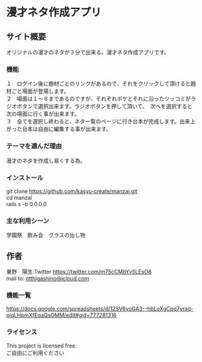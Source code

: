 # 漫才ネタ作成アプリ

## サイト概要
オリジナルの漫才のネタが３分で出来る。漫才ネタ作成アプリです。

### 機能
１　ログイン後に題材ごとのリンクがあるので、それをクリックして頂けると題材ごと場面が登場します。  
２　場面は１〜８まであるのですが、それぞれボケとそれに沿ったツッコミがラジオボタンで選択出来ます。ラジオボタンを押して頂いて、　次へを選択すると次の場面に行く事が出来ます。  
３　全てを選択し終わると、ネタ一覧のページに行き台本が完成します。出来上がった台本は自由に編集する事が出来ます。

### テーマを選んだ理由
漫才のネタを作成し易くする為。

### インストール
git clone https://github.com/kasyu-create/manzai.git  
cd manzai  
rails s -b 0.0.0.0

### 主な利用シーン
学園祭　飲み会　クラスの出し物

## 作者
東野　陽生:Twitter https://twitter.com/m75cCMbYv5LEsO8  
mail to: ntthigashino@icloud.com

### 機能一覧
https://docs.google.com/spreadsheets/d/12SV6yoGA3--hbLoXgCpq7yraq-piqLHpmXfEqaQsOMM/edit#gid=777281316

### ライセンス
This project is licensed free.  
ご自由にご利用ください
